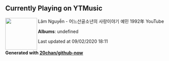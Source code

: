 ## Currently Playing on YTMusic

[<img align="left" width="100" src="https://i.ytimg.com/vi/6tVIfLWCOGg/sddefault.jpg?sqp=-oaymwEWCJADEOEBIAQqCghqEJQEGHgg6AJIWg&rs">](https://music.youtube.com/channel/UCaL-27RAFbi3V5a9xQXXtAA)

Lâm Nguyễn - 어느산골소년의 사랑이야기 예민 1992年 YouTube

**Albums**: undefined

Last updated at 09/02/2020 18:11

#### Generated with [20chan/github-now](https://github.com/20chan/github-now)


<!--
**20chan/20chan** is a ✨ _special_ ✨ repository because its `README.md` (this file) appears on your GitHub profile.

Here are some ideas to get you started:

- 🔭 I’m currently working on ...
- 🌱 I’m currently learning ...
- 👯 I’m looking to collaborate on ...
- 🤔 I’m looking for help with ...
- 💬 Ask me about ...
- 📫 How to reach me: ...
- 😄 Pronouns: ...
- ⚡ Fun fact: ...
-->
